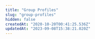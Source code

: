 ```yaml
---
title: "Group Profiles"
slug: "group-profiles"
hidden: false
createdAt: "2020-10-20T00:41:25.536Z"
updatedAt: "2023-09-08T15:38:21.020Z"
---
```

